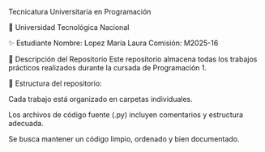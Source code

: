Tecnicatura Universitaria en Programación

📍 Universidad Tecnológica Nacional


✨ Estudiante
Nombre: Lopez María Laura
Comisión: M2025-16


📂 Descripción del Repositorio
Este repositorio almacena todas los trabajos prácticos realizados durante la cursada de Programación 1.

📌 Estructura del repositorio:

Cada trabajo está organizado en carpetas individuales.

Los archivos de código fuente (.py) incluyen comentarios y estructura adecuada.

Se busca mantener un código limpio, ordenado y bien documentado.
